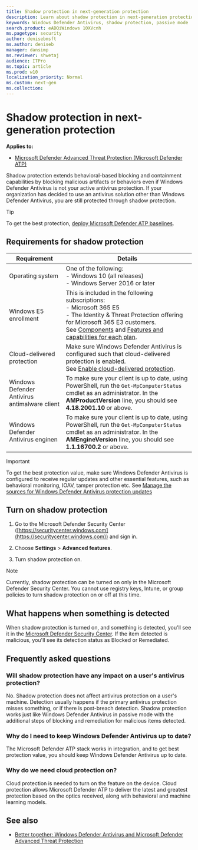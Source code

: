 ```yaml
---
title: Shadow protection in next-generation protection
description: Learn about shadow protection in next-generation protection
keywords: Windows Defender Antivirus, shadow protection, passive mode
search.product: eADQiWindows 10XVcnh
ms.pagetype: security
author: denisebmsft
ms.author: deniseb
manager: dansimp
ms.reviewer: shwetaj
audience: ITPro 
ms.topic: article 
ms.prod: w10 
localization_priority: Normal
ms.custom: next-gen
ms.collection: 
---
```


# Shadow protection in next-generation protection

**Applies to:**

- [Microsoft Defender Advanced Threat Protection (Microsoft Defender ATP)](https://go.microsoft.com/fwlink/p/?linkid=2069559)

Shadow protection extends behavioral-based blocking and containment capabilities by blocking malicious artifacts or behaviors even if Windows Defender Antivirus is not your active antivirus protection. If your organization has decided to use an antivirus solution other than Windows Defender Antivirus, you are still protected through shadow protection.

> [!TIP]
> To get the best protection, [deploy Microsoft Defender ATP baselines](https://docs.microsoft.com/windows/security/threat-protection/microsoft-defender-atp/configure-machines-security-baseline).

## Requirements for shadow protection


|Requirement  |Details  |
|---------|---------|
|Operating system     |One of the following: <br/>- Windows 10 (all releases) <br/>- Windows Server 2016 or later         |
|Windows E5 enrollment     |This is included in the following subscriptions: <br/>- Microsoft 365 E5 <br/>- The Identity & Threat Protection offering for Microsoft 365 E3 customers. <br/>See [Components](https://docs.microsoft.com/microsoft-365/enterprise/microsoft-365-overview?view=o365-worldwide#components) and [Features and capabilities for each plan](https://www.microsoft.com/microsoft-365/compare-all-microsoft-365-plans).       |
|Cloud-delivered protection |Make sure Windows Defender Antivirus is configured such that cloud-delivered protection is enabled. <br/>See [Enable cloud-delivered protection](https://docs.microsoft.com/windows/security/threat-protection/windows-defender-antivirus/enable-cloud-protection-windows-defender-antivirus). |
|Windows Defender Antivirus antimalware client |To make sure your client is up to date, using PowerShell, run the `Get-MpComputerStatus` cmdlet as an administrator. In the **AMProductVersion** line, you should see **4.18.2001.10** or above. |
|Windows Defender Antivirus enginen |To make sure your client is up to date, using PowerShell, run the `Get-MpComputerStatus` cmdlet as an administrator. In the **AMEngineVersion** line, you should see **1.1.16700.2** or above. |

> [!IMPORTANT]
> To get the best protection value, make sure Windows Defender Antivirus is configured to receive regular updates and other essential features, such as behavioral monitoring, IOAV, tamper protection etc. See [Manage the sources for Windows Defender Antivirus protection updates](https://docs.microsoft.com/windows/security/threat-protection/windows-defender-antivirus/manage-protection-updates-windows-defender-antivirus) 

## Turn on shadow protection

1. Go to the Microsoft Defender Security Center ([https://securitycenter.windows.com](https://securitycenter.windows.com)) and sign in. 

2. Choose **Settings** > **Advanced features**.

3. Turn shadow protection on.

> [!NOTE]
> Currently, shadow protection can be turned on only in the Microsoft Defender Security Center. You cannot use registry keys, Intune, or group policies to turn shadow protection on or off at this time.

## What happens when something is detected

When shadow protection is turned on, and something is detected, you'll see it in the [Microsoft Defender Security Center](https://securitycenter.windows.com). If the item detected is malicious, you'll see its detection status as Blocked or Remediated.

## Frequently asked questions 

### Will shadow protection have any impact on a user's antivirus protection? 

No. Shadow protection does not affect antivirus protection on a user's machine. Detection usually happens if the primary antivirus protection misses something, or if there is post-breach detection. Shadow protection works just like Windows Defender Antivirus in passive mode with the additional steps of blocking and remediation for malicious items detected. 

### Why do I need to keep Windows Defender Antivirus up to date? 

The Microsoft Defender ATP stack works in integration, and to get best protection value, you should keep Windows Defender Antivirus up to date.  

### Why do we need cloud protection on? 

Cloud protection is needed to turn on the feature on the device. Cloud protection allows Microsoft Defender ATP to deliver the latest and greatest protection based on the optics received, along with behavioral and machine learning models.

## See also

- [Better together: Windows Defender Antivirus and Microsoft Defender Advanced Threat Protection](https://docs.microsoft.com/windows/security/threat-protection/windows-defender-antivirus/why-use-microsoft-antivirus)

